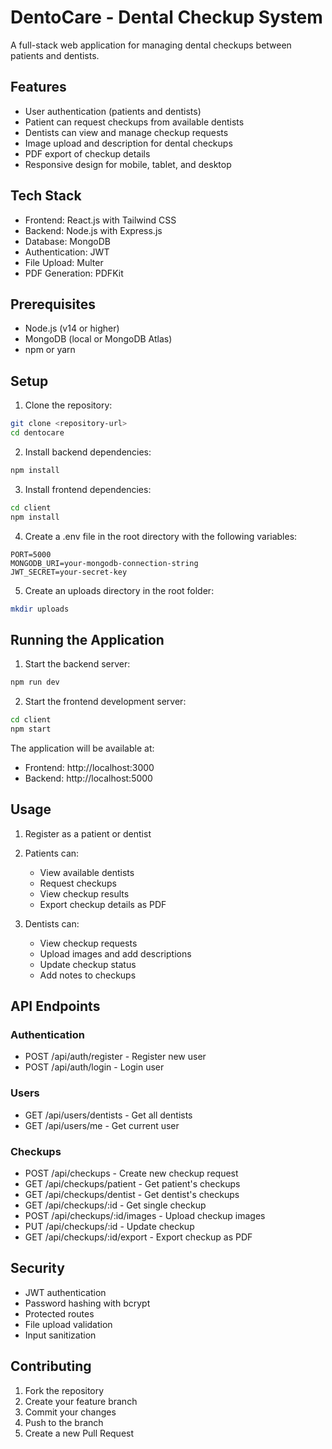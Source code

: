 # DentoCare - Dental Checkup System

A full-stack web application for managing dental checkups between patients and dentists.

## Features

- User authentication (patients and dentists)
- Patient can request checkups from available dentists
- Dentists can view and manage checkup requests
- Image upload and description for dental checkups
- PDF export of checkup details
- Responsive design for mobile, tablet, and desktop

## Tech Stack

- Frontend: React.js with Tailwind CSS
- Backend: Node.js with Express.js
- Database: MongoDB
- Authentication: JWT
- File Upload: Multer
- PDF Generation: PDFKit

## Prerequisites

- Node.js (v14 or higher)
- MongoDB (local or MongoDB Atlas)
- npm or yarn

## Setup

1. Clone the repository:
```bash
git clone <repository-url>
cd dentocare
```

2. Install backend dependencies:
```bash
npm install
```

3. Install frontend dependencies:
```bash
cd client
npm install
```

4. Create a .env file in the root directory with the following variables:
```
PORT=5000
MONGODB_URI=your-mongodb-connection-string
JWT_SECRET=your-secret-key
```

5. Create an uploads directory in the root folder:
```bash
mkdir uploads
```

## Running the Application

1. Start the backend server:
```bash
npm run dev
```

2. Start the frontend development server:
```bash
cd client
npm start
```

The application will be available at:
- Frontend: http://localhost:3000
- Backend: http://localhost:5000

## Usage

1. Register as a patient or dentist
2. Patients can:
   - View available dentists
   - Request checkups
   - View checkup results
   - Export checkup details as PDF

3. Dentists can:
   - View checkup requests
   - Upload images and add descriptions
   - Update checkup status
   - Add notes to checkups

## API Endpoints

### Authentication
- POST /api/auth/register - Register new user
- POST /api/auth/login - Login user

### Users
- GET /api/users/dentists - Get all dentists
- GET /api/users/me - Get current user

### Checkups
- POST /api/checkups - Create new checkup request
- GET /api/checkups/patient - Get patient's checkups
- GET /api/checkups/dentist - Get dentist's checkups
- GET /api/checkups/:id - Get single checkup
- POST /api/checkups/:id/images - Upload checkup images
- PUT /api/checkups/:id - Update checkup
- GET /api/checkups/:id/export - Export checkup as PDF

## Security

- JWT authentication
- Password hashing with bcrypt
- Protected routes
- File upload validation
- Input sanitization

## Contributing

1. Fork the repository
2. Create your feature branch
3. Commit your changes
4. Push to the branch
5. Create a new Pull Request 